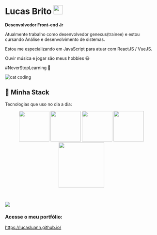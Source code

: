 <h1>Lucas Brito <img src="https://media.giphy.com/media/hvRJCLFzcasrR4ia7z/giphy.gif" width="30px"></h1>
<strong>Desenvolvedor Front-end Jr</strong>

<p>Atualmente trabalho como desenvolvedor genexus(trainee) e estou cursando Análise e desenvolvimento de sistemas.</p>

<p>Estou me especializando em JavaScript para atuar com ReactJS / VueJS.</p>

<p>Ouvir música e jogar são meus hobbies 😃</p>

<p>#NeverStopLearning 🚀</p>

![cat coding](https://media.giphy.com/media/aNqEFrYVnsS52/giphy.gif )

##  🧠 Minha Stack

Tecnologias que uso no dia a dia:

<div align="center">

<img src="https://media3.giphy.com/media/ln7z2eWriiQAllfVcn/200w.webp" width="100">

<img src="https://i.giphy.com/media/eNAsjO55tPbgaor7ma/200w.webp" width="100">

<img src="https://i.giphy.com/media/KzJkzjggfGN5Py6nkT/200.webp" width="100">

<img src="https://i.giphy.com/media/IdyAQJVN2kVPNUrojM/200.webp" width="100">

<img src="https://media.giphy.com/media/kH6CqYiquZawmU1HI6/giphy.gif" width="150">


</div>

##

<div style="display: inline_block"><br>
</div>




</div>



<div>


<a href="https://www.linkedin.com/in/lucas-brito18/" target="_blank">

<img src="https://img.shields.io/badge/-LinkedIn-%230077B5?style=for-the-badge&logo=linkedin&logoColor=white" target="_blank">

</a>


</div>

### Acesse o meu portfólio:
https://lucasluann.github.io/
